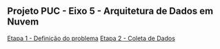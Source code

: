 
## Projeto PUC - Eixo 5 - Arquitetura de Dados em Nuvem

[Etapa 1 - Definição do problema](https://github.com/lbragalopes/PUC_ArquiteturaDados_Nuvem/blob/main/Etapa1.md "Etapa 1 - Definição do problema")
[Etapa 2 - Coleta de Dados](https://github.com/lbragalopes/PUC_ArquiteturaDados_Nuvem/blob/main/Etapa2.md "Etapa 2 - Coleta de dados")

